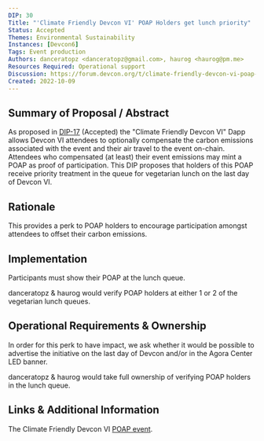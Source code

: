 ```yaml
---
DIP: 30
Title: "'Climate Friendly Devcon VI' POAP Holders get lunch priority"
Status: Accepted
Themes: Environmental Sustainability
Instances: [Devcon6]
Tags: Event production
Authors: danceratopz <danceratopz@gmail.com>, haurog <haurog@pm.me>
Resources Required: Operational support
Discussion: https://forum.devcon.org/t/climate-friendly-devcon-vi-poap-holders-get-priority-in-the-vegetarian-lunch-queue/1601
Created: 2022-10-09
---
```


## Summary of Proposal / Abstract

As proposed in [DIP-17](./DIP-17.md) (Accepted) the "Climate Friendly Devcon VI" Dapp allows Devcon VI attendees to optionally compensate the carbon emissions associated with the event and their air travel to the event on-chain. Attendees who compensated (at least) their event emissions may mint a POAP as proof of participation. This DIP proposes that holders of this POAP receive priority treatment in the queue for vegetarian lunch on the last day of Devcon VI. 

## Rationale

This provides a perk to POAP holders to encourage participation amongst attendees to offset their carbon emissions.

## Implementation

Participants must show their POAP at the lunch queue.

danceratopz & haurog would verify POAP holders at either 1 or 2 of the vegetarian lunch queues. 

## Operational Requirements & Ownership

In order for this perk to have impact, we ask whether it would be possible to advertise the initiative on the last day of Devcon and/or in the Agora Center LED banner.

danceratopz & haurog would take full ownership of verifying POAP holders in the lunch queue.

## Links & Additional Information

The Climate Friendly Devcon VI [POAP event](https://poap.gallery/event/71937).
